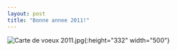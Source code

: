```yaml
---
layout: post
title: "Bonne annee 2011!"
---
```



![Carte de voeux 2011.jpg](lh3.ggpht.c_ceiL0MmfxTReB_64kEAAAAAAAAAbhCoDs1DiCarte%20de%20voeux%2020110ac2.jpg?imgmax=512){:height="332" width="500"}
